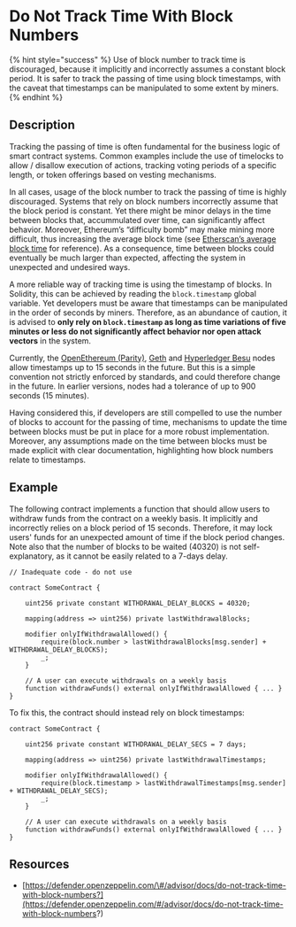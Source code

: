 # Do Not Track Time With Block Numbers

{% hint style="success" %}
Use of block number to track time is discouraged, because it implicitly and incorrectly assumes a constant block period. It is safer to track the passing of time using block timestamps, with the caveat that timestamps can be manipulated to some extent by miners.
{% endhint %}

## Description

Tracking the passing of time is often fundamental for the business logic of smart contract systems. Common examples include the use of timelocks to allow / disallow execution of actions, tracking voting periods of a specific length, or token offerings based on vesting mechanisms.

In all cases, usage of the block number to track the passing of time is highly discouraged. Systems that rely on block numbers incorrectly assume that the block period is constant. Yet there might be minor delays in the time between blocks that, accummulated over time, can significantly affect behavior. Moreover, Ethereum’s “difficulty bomb” may make mining more difficult, thus increasing the average block time \(see [Etherscan’s average block time](https://etherscan.io/chart/blocktime) for reference\). As a consequence, time between blocks could eventually be much larger than expected, affecting the system in unexpected and undesired ways.

A more reliable way of tracking time is using the timestamp of blocks. In Solidity, this can be achieved by reading the `block.timestamp` global variable. Yet developers must be aware that timestamps can be manipulated in the order of seconds by miners. Therefore, as an abundance of caution, it is advised to **only rely on `block.timestamp` as long as time variations of five minutes or less do not significantly affect behavior nor open attack vectors** in the system.

Currently, the [OpenEthereum \(Parity\)](https://github.com/openethereum/openethereum/blob/v3.0.0/ethcore/verification/src/verification.rs#L345-L347), [Geth](https://github.com/ethereum/go-ethereum/blob/release/1.8/consensus/ethash/consensus.go#L45) and [Hyperledger Besu](https://github.com/hyperledger/besu/blob/1.4.5/ethereum/core/src/main/java/org/hyperledger/besu/ethereum/mainnet/MainnetBlockHeaderValidator.java#L39) nodes allow timestamps up to 15 seconds in the future. But this is a simple convention not strictly enforced by standards, and could therefore change in the future. In earlier versions, nodes had a tolerance of up to 900 seconds \(15 minutes\).

Having considered this, if developers are still compelled to use the number of blocks to account for the passing of time, mechanisms to update the time between blocks must be put in place for a more robust implementation. Moreover, any assumptions made on the time between blocks must be made explicit with clear documentation, highlighting how block numbers relate to timestamps.

## Example

The following contract implements a function that should allow users to withdraw funds from the contract on a weekly basis. It implicitly and incorrectly relies on a block period of 15 seconds. Therefore, it may lock users' funds for an unexpected amount of time if the block period changes. Note also that the number of blocks to be waited \(40320\) is not self-explanatory, as it cannot be easily related to a 7-days delay.

```text
// Inadequate code - do not use

contract SomeContract {

    uint256 private constant WITHDRAWAL_DELAY_BLOCKS = 40320;

    mapping(address => uint256) private lastWithdrawalBlocks;

    modifier onlyIfWithdrawalAllowed() {
        require(block.number > lastWithdrawalBlocks[msg.sender] + WITHDRAWAL_DELAY_BLOCKS);
        _;
    }

    // A user can execute withdrawals on a weekly basis
    function withdrawFunds() external onlyIfWithdrawalAllowed { ... }
}
```

To fix this, the contract should instead rely on block timestamps:

```text
contract SomeContract {

    uint256 private constant WITHDRAWAL_DELAY_SECS = 7 days;

    mapping(address => uint256) private lastWithdrawalTimestamps;

    modifier onlyIfWithdrawalAllowed() {
        require(block.timestamp > lastWithdrawalTimestamps[msg.sender] + WITHDRAWAL_DELAY_SECS);
        _;
    }

    // A user can execute withdrawals on a weekly basis
    function withdrawFunds() external onlyIfWithdrawalAllowed { ... }
}
```

## Resources

* [https://defender.openzeppelin.com/\#/advisor/docs/do-not-track-time-with-block-numbers?](https://defender.openzeppelin.com/#/advisor/docs/do-not-track-time-with-block-numbers?)

